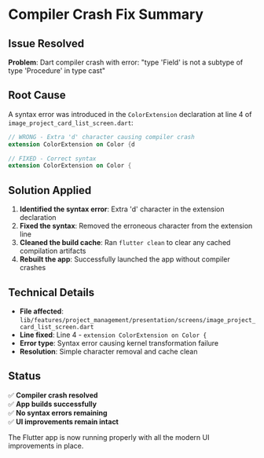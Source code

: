 # Compiler Crash Fix Summary

## Issue Resolved
**Problem**: Dart compiler crash with error: "type 'Field' is not a subtype of type 'Procedure' in type cast"

## Root Cause
A syntax error was introduced in the `ColorExtension` declaration at line 4 of `image_project_card_list_screen.dart`:

```dart
// WRONG - Extra 'd' character causing compiler crash
extension ColorExtension on Color {d  

// FIXED - Correct syntax
extension ColorExtension on Color {
```

## Solution Applied
1. **Identified the syntax error**: Extra 'd' character in the extension declaration
2. **Fixed the syntax**: Removed the erroneous character from the extension line
3. **Cleaned the build cache**: Ran `flutter clean` to clear any cached compilation artifacts
4. **Rebuilt the app**: Successfully launched the app without compiler crashes

## Technical Details
- **File affected**: `lib/features/project_management/presentation/screens/image_project_card_list_screen.dart`
- **Line fixed**: Line 4 - `extension ColorExtension on Color {`
- **Error type**: Syntax error causing kernel transformation failure
- **Resolution**: Simple character removal and cache clean

## Status
✅ **Compiler crash resolved**  
✅ **App builds successfully**  
✅ **No syntax errors remaining**  
✅ **UI improvements remain intact**

The Flutter app is now running properly with all the modern UI improvements in place.
